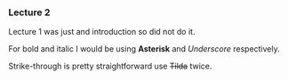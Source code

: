 ### Lecture 2
Lecture 1 was just and introduction so did not do it.

For bold and italic I would be using **Asterisk** and _Underscore_ respectively. 

Strike-through is pretty straightforward use ~~Tilda~~ twice.  